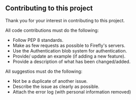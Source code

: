 ## Contributing to this project
Thank you for your interest in contributing to this project.

All code contributions must do the following:
 - Follow PEP 8 standards.
 - Make as few requests as possible to Firefly's servers.
 - Use the Authentication blob system for authentication.
 - Provide/ update an example (if adding a new feature).
 - Provide a description of what has been changed/added.
 
All suggestios must do the following:
 - Not be a duplicate of another issue.
 - Describe the issue as clearly as possible.
 - Attach the error log (with personal information removed)
